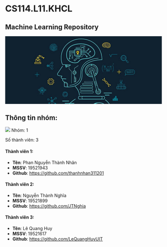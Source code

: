 # CS114.L11.KHCL

## Machine Learning Repository
![](/Screenshots/img.jpg)

## Thông tin nhóm:
![](/Screenshots/IMG_0221.HEIC)
Nhóm: 1

Số thành viên: 3

#### Thành viên 1:
- **Tên**: Phan Nguyễn Thành Nhân
- **MSSV**: 19521943
- **Github**: https://github.com/thanhnhan311201
#### Thành viên 2:
- **Tên**: Nguyễn Thành Nghĩa
- **MSSV**: 19521899
- **Github**: https://github.com/JTNghia
#### Thành viên 3:
- **Tên**: Lê Quang Huy
- **MSSV**: 19521617
- **Github**: https://github.com/LeQuangHuyUIT
